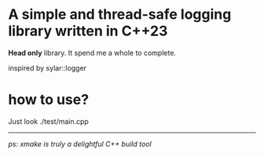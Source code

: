 # A simple and thread-safe logging library written in C++23 

**Head only** library. It spend me a whole to complete.

inspired by sylar::logger

# how to use?

Just look ./test/main.cpp

---

*ps: xmake is truly a delightful C++ build tool*
